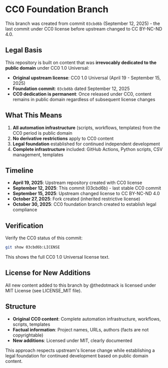 # CC0 Foundation Branch

This branch was created from commit `03cbd6b` (September 12, 2025) - the last commit under CC0 license before upstream changed to CC BY-NC-ND 4.0.

## Legal Basis

This repository is built on content that was **irrevocably dedicated to the public domain** under CC0 1.0 Universal:

- **Original upstream license**: CC0 1.0 Universal (April 19 - September 15, 2025)
- **Foundation commit**: `03cbd6b` dated September 12, 2025
- **CC0 dedication is permanent**: Once released under CC0, content remains in public domain regardless of subsequent license changes

## What This Means

1. **All automation infrastructure** (scripts, workflows, templates) from the CC0 period is public domain
2. **No derivative restrictions** apply to CC0 content
3. **Legal foundation** established for continued independent development
4. **Complete infrastructure** included: GitHub Actions, Python scripts, CSV management, templates

## Timeline

- **April 19, 2025**: Upstream repository created with CC0 license
- **September 12, 2025**: This commit (03cbd6b) - last stable CC0 commit
- **September 15, 2025**: Upstream changed license to CC BY-NC-ND 4.0
- **October 27, 2025**: Fork created (inherited restrictive license)
- **October 30, 2025**: CC0 foundation branch created to establish legal compliance

## Verification

Verify the CC0 status of this commit:

```bash
git show 03cbd6b:LICENSE
```

This shows the full CC0 1.0 Universal license text.

## License for New Additions

All new content added to this branch by @thedotmack is licensed under MIT License (see LICENSE_MIT file).

## Structure

- **Original CC0 content**: Complete automation infrastructure, workflows, scripts, templates
- **Factual information**: Project names, URLs, authors (facts are not copyrightable)
- **New additions**: Licensed under MIT, clearly documented

This approach respects upstream's license change while establishing a legal foundation for continued development based on public domain content.
